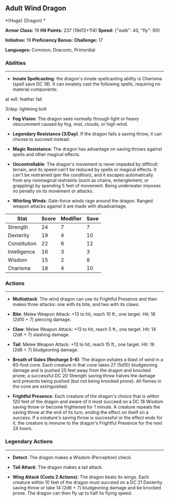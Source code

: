 ## Adult Wind Dragon
*(Huge) (Dragon) *

**Armor Class:** 19
**Hit Points:** 237 (19d12+114)
**Speed:** {"walk": 40, "fly": 90}

**Initiative:** 19
**Proficiency Bonus:**
**Challenge:** 17

**Languages:** Common, Draconic, Primordial

### Abilities
 --- 
- **Innate Spellcasting**: the dragon's innate spellcasting ability is Charisma (spell save DC 18). It can innately cast the following spells, requiring no material components:

at will: feather fall

3/day: lightning bolt

- **Fog Vision**: The dragon sees normally through light or heavy obscurement caused by fog, mist, clouds, or high wind.

- **Legendary Resistance (3/Day)**: If the dragon fails a saving throw, it can choose to succeed instead.

- **Magic Resistance**: The dragon has advantage on saving throws against spells and other magical effects.

- **Uncontrollable**: The dragon's movement is never impeded by difficult terrain, and its speed can't be reduced by spells or magical effects. It can't be restrained (per the condition), and it escapes automatically from any nonmagical restraints (such as chains, entanglement, or grappling) by spending 5 feet of movement. Being underwater imposes no penalty on its movement or attacks.

- **Whirling Winds**: Gale-force winds rage around the dragon. Ranged weapon attacks against it are made with disadvantage.



| Stat | Score | Modifier | Save |
| ---- | ---- | ---- | ---- |
| Strength | 24 | 7 | 7 |
| Dexterity | 19 | 4 | 10 |
| Constitution | 22 | 6 | 12 |
| Intelligence | 16 | 3 | 3 |
| Wisdom | 15 | 2 | 8 |
| Charisma | 18 | 4 | 10 |

### Actions
 --- 
- **Multiattack**: The wind dragon can use its Frightful Presence and then makes three attacks: one with its bite, and two with its claws.

- **Bite**: Melee Weapon Attack: +13 to hit, reach 10 ft., one target. Hit: 18 (2d10 + 7) piercing damage.

- **Claw**: Melee Weapon Attack: +13 to hit, reach 5 ft., one target. Hit: 14 (2d6 + 7) slashing damage.

- **Tail**: Melee Weapon Attack: +13 to hit, reach 15 ft., one target. Hit: 16 (2d8 + 7) bludgeoning damage.

- **Breath of Gales (Recharge 5-6)**: The dragon exhales a blast of wind in a 60-foot cone. Each creature in that cone takes 27 (5d10) bludgeoning damage and is pushed 25 feet away from the dragon and knocked prone; a successful DC 20 Strength saving throw halves the damage and prevents being pushed (but not being knocked prone). All flames in the cone are extinguished.

- **Frightful Presence**: Each creature of the dragon's choice that is within 120 feet of the dragon and aware of it must succeed on a DC 18 Wisdom saving throw or become frightened for 1 minute. A creature repeats the saving throw at the end of its turn, ending the effect on itself on a success. If a creature's saving throw is successful or the effect ends for it, the creature is immune to the dragon's Frightful Presence for the next 24 hours.

### Legendary Actions
 --- 
- **Detect**: The dragon makes a Wisdom (Perception) check.

- **Tail Attack**: The dragon makes a tail attack.

- **Wing Attack (Costs 2 Actions)**: The dragon beats its wings. Each creature within 10 feet of the dragon must succeed on a DC 21 Dexterity saving throw or take 14 (2d6 + 7) bludgeoning damage and be knocked prone. The dragon can then fly up to half its flying speed.


